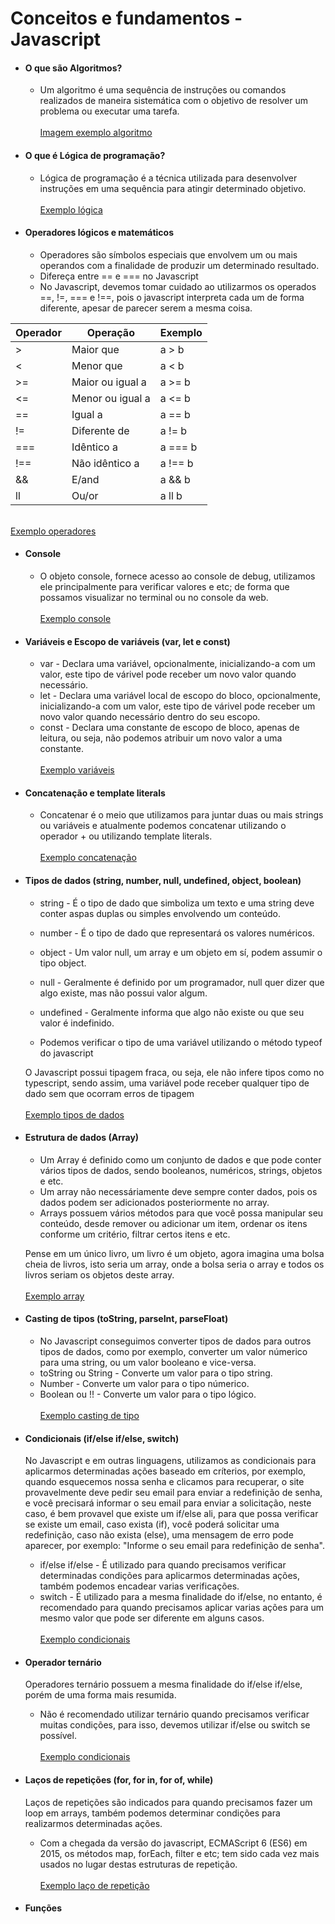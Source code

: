 # Conceitos e fundamentos - Javascript

- #### O que são Algoritmos?

  - Um algoritmo é uma sequência de instruções ou comandos realizados de maneira sistemática com o objetivo de resolver um problema ou executar uma tarefa.
    <br /><br /> [Imagem exemplo algoritmo](../images/algoritmo-imagem.jpeg)

- #### O que é Lógica de programação?

  - Lógica de programação é a técnica utilizada para desenvolver instruções em uma sequência para atingir determinado objetivo.
    <br /><br />[Exemplo lógica](./logica.js)

- #### Operadores lógicos e matemáticos
  - Operadores são símbolos especiais que envolvem um ou mais operandos com a finalidade de produzir um determinado resultado.
  - Difereça entre == e === no Javascript
  - No Javascript, devemos tomar cuidado ao utilizarmos os operados ==, !=, === e !==, pois o javascript interpreta cada um de forma diferente, apesar de parecer serem a mesma coisa.

| Operador | Operação         | Exemplo |
| -------- | ---------------- | ------- |
| >        | Maior que        | a > b   |
| <        | Menor que        | a < b   |
| >=       | Maior ou igual a | a >= b  |
| <=       | Menor ou igual a | a <= b  |
| ==       | Igual a          | a == b  |
| !=       | Diferente de     | a != b  |
| ===      | Idêntico a       | a === b |
| !==      | Não idêntico a   | a !== b |
| &&       | E/and            | a && b  |
| ll       | Ou/or            | a ll b  |

<br /> [Exemplo operadores](./operadore-matematicos.js)

- #### Console

  - O objeto console, fornece acesso ao console de debug, utilizamos ele principalmente para verificar valores e etc; de forma que possamos visualizar no terminal ou no console da web.
    <br /><br /> [Exemplo console](./console.js)

- #### Variáveis e Escopo de variáveis (var, let e const)

  - var - Declara uma variável, opcionalmente, inicializando-a com um valor, este tipo de várivel pode receber um novo valor quando necessário.
  - let - Declara uma variável local de escopo do bloco, opcionalmente, inicializando-a com um valor, este tipo de várivel pode receber um novo valor quando necessário dentro do seu escopo.
  - const - Declara uma constante de escopo de bloco, apenas de leitura, ou seja, não podemos atribuir um novo valor a uma constante.
    <br /><br /> [Exemplo variáveis](./variaveis.js)

- #### Concatenação e template literals

  - Concatenar é o meio que utilizamos para juntar duas ou mais strings ou variáveis e atualmente podemos concatenar utilizando o operador + ou utilizando template literals.
    <br /><br /> [Exemplo concatenação](./concatenacao.js)

- #### Tipos de dados (string, number, null, undefined, object, boolean)

  - string - É o tipo de dado que simboliza um texto e uma string deve conter aspas duplas ou simples envolvendo um conteúdo.
  - number - É o tipo de dado que representará os valores numéricos.
  - object - Um valor null, um array e um objeto em sí, podem assumir o tipo object.
  - null - Geralmente é definido por um programador, null quer dizer que algo existe, mas não possui valor algum.
  - undefined - Geralmente informa que algo não existe ou que seu valor é indefinido.

  - Podemos verificar o tipo de uma variável utilizando o método typeof do javascript

  O Javascript possui tipagem fraca, ou seja, ele não infere tipos como no typescript, sendo assim, uma variável pode receber qualquer tipo de dado sem que ocorram erros de tipagem
  <br /><br /> [Exemplo tipos de dados](./tipos-dados.js)

- #### Estrutura de dados (Array)

  - Um Array é definido como um conjunto de dados e que pode conter vários tipos de dados, sendo booleanos, numéricos, strings, objetos e etc.
  - Um array não necessáriamente deve sempre conter dados, pois os dados podem ser adicionados posteriormente no array.
  - Arrays possuem vários métodos para que você possa manipular seu conteúdo, desde remover ou adicionar um item, ordenar os itens conforme um critério, filtrar certos itens e etc.

  Pense em um único livro, um livro é um objeto, agora imagina uma bolsa cheia de livros, isto seria um array, onde a bolsa seria o array e todos os livros seriam os objetos deste array.
  <br /><br /> [Exemplo array](./array.js)

- #### Casting de tipos (toString, parseInt, parseFloat)

  - No Javascript conseguimos converter tipos de dados para outros tipos de dados, como por exemplo, converter um valor númerico para uma string, ou um valor booleano e vice-versa.
  - toString ou String - Converte um valor para o tipo string.
  - Number - Converte um valor para o tipo númerico.
  - Boolean ou !! - Converte um valor para o tipo lógico.
    <br /><br /> [Exemplo casting de tipo](./casting-tipos.js)

- #### Condicionais (if/else if/else, switch)

  No Javascript e em outras linguagens, utilizamos as condicionais para aplicarmos determinadas ações baseado em críterios, por exemplo, quando esquecemos nossa senha e clicamos para recuperar, o site provavelmente deve pedir seu email para enviar a redefinição de senha, e você precisará informar o seu email para enviar a solicitação, neste caso, é bem provavel que existe um if/else ali, para que possa verificar se existe um email, caso exista (if), você poderá solicitar uma redefinição, caso não exista (else), uma mensagem de erro pode aparecer, por exemplo: "Informe o seu email para redefinição de senha".

  - if/else if/else - É utilizado para quando precisamos verificar determinadas condições para aplicarmos determinadas ações, também podemos encadear varias verificações.
  - switch - É utilizado para a mesma finalidade do if/else, no entanto, é recomendado para quando precisamos aplicar varias ações para um mesmo valor que pode ser diferente em alguns casos.
    <br /><br /> [Exemplo condicionais](./if-else-switch.js)

- #### Operador ternário

  Operadores ternário possuem a mesma finalidade do if/else if/else, porém de uma forma mais resumida.

  - Não é recomendado utilizar ternário quando precisamos verificar muitas condições, para isso, devemos utilizar if/else ou switch se possível.
    <br /><br /> [Exemplo condicionais](./ternario.js)

- #### Laços de repetições (for, for in, for of, while)

  Laços de repetições são indicados para quando precisamos fazer um loop em arrays, também podemos determinar condições para realizarmos determinadas ações.

  - Com a chegada da versão do javascript, ECMAScript 6 (ES6) em 2015, os métodos map, forEach, filter e etc; tem sido cada vez mais usados no lugar destas estruturas de repetição.
    <br /><br /> [Exemplo laço de repetição](./laco-repeticao.js)

- #### Funções
